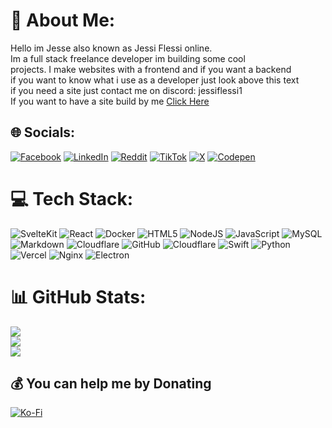 # 💫 About Me:
Hello im Jesse also known as Jessi Flessi online.
<br>
Im a full stack freelance developer im building some cool
<br>
projects. I make websites with a frontend and if you want a backend
<br>
if you want to know what i use as a developer just look above this text
<br>
if you need a site just contact me on discord: jessiflessi1
<br>
If you want to have a site build by me [Click Here](https://jessehoekema.com/#contact-form)


## 🌐 Socials:
[![Facebook](https://img.shields.io/badge/Facebook-%231877F2.svg?logo=Facebook&logoColor=white)](https://facebook.com/jessiflessi) [![LinkedIn](https://img.shields.io/badge/LinkedIn-%230077B5.svg?logo=linkedin&logoColor=white)](https://linkedin.com/in/jessehoekema) [![Reddit](https://img.shields.io/badge/Reddit-%23FF4500.svg?logo=Reddit&logoColor=white)](https://reddit.com/user/jessiflessi) [![TikTok](https://img.shields.io/badge/TikTok-%23000000.svg?logo=TikTok&logoColor=white)](https://tiktok.com/@jessiflessi) [![X](https://img.shields.io/badge/X-black.svg?logo=X&logoColor=white)](https://x.com/jessiflessi) [![Codepen](https://img.shields.io/badge/Codepen-000000?style=for-the-badge&logo=codepen&logoColor=white)](https://codepen.io/jessiflessi) 

# 💻 Tech Stack:
![SvelteKit](https://img.shields.io/badge/sveltekit-%23ff3e00.svg?style=for-the-badge&logo=svelte&logoColor=white) ![React](https://img.shields.io/badge/react-%2320232a.svg?style=for-the-badge&logo=react&logoColor=%2361DAFB) ![Docker](https://img.shields.io/badge/docker-%230db7ed.svg?style=for-the-badge&logo=docker&logoColor=white) ![HTML5](https://img.shields.io/badge/html5-%23E34F26.svg?style=for-the-badge&logo=html5&logoColor=white) ![NodeJS](https://img.shields.io/badge/node.js-6DA55F?style=for-the-badge&logo=node.js&logoColor=white) ![JavaScript](https://img.shields.io/badge/javascript-%23323330.svg?style=for-the-badge&logo=javascript&logoColor=%23F7DF1E) ![MySQL](https://img.shields.io/badge/mysql-4479A1.svg?style=for-the-badge&logo=mysql&logoColor=white) ![Markdown](https://img.shields.io/badge/markdown-%23000000.svg?style=for-the-badge&logo=markdown&logoColor=white) ![Cloudflare](https://img.shields.io/badge/Cloudflare-F38020?style=for-the-badge&logo=Cloudflare&logoColor=white) ![GitHub](https://img.shields.io/badge/github-%23121011.svg?style=for-the-badge&logo=github&logoColor=white) ![Cloudflare](https://img.shields.io/badge/Cloudflare-F38020?style=for-the-badge&logo=Cloudflare&logoColor=white) ![Swift](https://img.shields.io/badge/swift-F54A2A?style=for-the-badge&logo=swift&logoColor=white) ![Python](https://img.shields.io/badge/python-3670A0?style=for-the-badge&logo=python&logoColor=ffdd54) ![Vercel](https://img.shields.io/badge/vercel-%23000000.svg?style=for-the-badge&logo=vercel&logoColor=white) ![Nginx](https://img.shields.io/badge/nginx-%23009639.svg?style=for-the-badge&logo=nginx&logoColor=white) ![Electron](https://img.shields.io/badge/Electron-%2347848F.svg?style=for-the-badge&logo=electron&logoColor=white)
# 📊 GitHub Stats:
![](https://github-readme-stats.vercel.app/api?username=jessehoekema&theme=dark&hide_border=false&include_all_commits=false&count_private=false)<br/>
![](https://github-readme-streak-stats.herokuapp.com/?user=jessehoekema&theme=dark&hide_border=false)<br/>
[![](https://visitcount.itsvg.in/api?id=jessehoekema&icon=0&color=0)](https://visitcount.itsvg.in)

  ## 💰 You can help me by Donating
  [![Ko-Fi](https://img.shields.io/badge/Ko--fi-F16061?style=for-the-badge&logo=ko-fi&logoColor=white)](https://ko-fi.com/jessiflessi) 

  
<!-- Proudly created with GPRM ( https://gprm.itsvg.in ) -->
